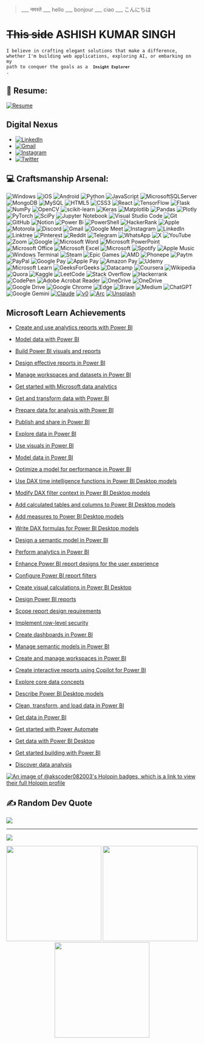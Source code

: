 >___ नमस्ते ___ hello ___ bonjour ___  ciao ___ こんにちは

# ~~This side~~ **ASHISH KUMAR SINGH**
<code>I believe in crafting elegant solutions that make a difference, whether I'm building web applications, exploring AI, or embarking on my path to conquer the goals as a <code> **Insight Explorer** </code>.</code>

## 📄 Resume:
[![Resume](https://img.shields.io/badge/Resume-%2312100E.svg?logo=adobe-acrobat-reader&logoColor=white)](https://1drv.ms/b/c/3ba2fe7a72a37ee3/EQU6WzbD5e1ChCyfyyqSayEBfQ1glqyNDHXmzivmTgq2FA?e=yKcrK9)

## Digital Nexus
* [![LinkedIn](https://img.shields.io/badge/LinkedIn-%230077B5.svg?logo=linkedin&logoColor=white)](https://www.linkedin.com/in/ashish-kumar-singh-440146227/)
* [![Gmail](https://img.shields.io/badge/Gmail--informational?style=social&logo=gmail)](https://www.ashishk.singh1008@gmail.com)
* [![Instagram](https://img.shields.io/badge/Instagram-%23E4405F.svg?logo=Instagram&logoColor=white)](https://www.instagram.com/a.k.singh08/)
* [![Twitter](https://img.shields.io/badge/Twitter-%231DA1F2.svg?logo=Twitter&logoColor=white)](https://x.com/a_k_singh8) 

## 💻 Craftsmanship Arsenal:
![Windows](https://img.shields.io/badge/Windows-0078D6?style=for-the-badge&logo=windows&logoColor=white) ![iOS](https://img.shields.io/badge/iOS-000000?style=for-the-badge&logo=ios&logoColor=white) ![Android](https://img.shields.io/badge/Android-3DDC84?style=for-the-badge&logo=android&logoColor=white) ![Python](https://img.shields.io/badge/python-3670A0?style=for-the-badge&logo=python&logoColor=ffdd54) ![JavaScript](https://img.shields.io/badge/javascript-%23323330.svg?style=for-the-badge&logo=javascript&logoColor=%23F7DF1E) ![MicrosoftSQLServer](https://img.shields.io/badge/Microsoft%20SQL%20Server-CC2927?style=for-the-badge&logo=microsoft%20sql%20server&logoColor=white) ![MongoDB](https://img.shields.io/badge/MongoDB-%234ea94b.svg?style=for-the-badge&logo=mongodb&logoColor=white) ![MySQL](https://img.shields.io/badge/mysql-4479A1.svg?style=for-the-badge&logo=mysql&logoColor=white) ![HTML5](https://img.shields.io/badge/html5-%23E34F26.svg?style=for-the-badge&logo=html5&logoColor=white) ![CSS3](https://img.shields.io/badge/css3-%231572B6.svg?style=for-the-badge&logo=css3&logoColor=white) ![React](https://img.shields.io/badge/react-%2320232a.svg?style=for-the-badge&logo=react&logoColor=%2361DAFB) ![TensorFlow](https://img.shields.io/badge/TensorFlow-%23FF6F00.svg?style=for-the-badge&logo=TensorFlow&logoColor=white) ![Flask](https://img.shields.io/badge/flask-%23000.svg?style=for-the-badge&logo=flask&logoColor=white) ![NumPy](https://img.shields.io/badge/numpy-%23013243.svg?style=for-the-badge&logo=numpy&logoColor=white) ![OpenCV](https://img.shields.io/badge/opencv-%23white.svg?style=for-the-badge&logo=opencv&logoColor=white) ![scikit-learn](https://img.shields.io/badge/scikit--learn-%23F7931E.svg?style=for-the-badge&logo=scikit-learn&logoColor=white) ![Keras](https://img.shields.io/badge/Keras-%23D00000.svg?style=for-the-badge&logo=Keras&logoColor=white) ![Matplotlib](https://img.shields.io/badge/Matplotlib-%23ffffff.svg?style=for-the-badge&logo=Matplotlib&logoColor=black) ![Pandas](https://img.shields.io/badge/pandas-%23150458.svg?style=for-the-badge&logo=pandas&logoColor=white) ![Plotly](https://img.shields.io/badge/Plotly-%233F4F75.svg?style=for-the-badge&logo=plotly&logoColor=white) ![PyTorch](https://img.shields.io/badge/PyTorch-%23EE4C2C.svg?style=for-the-badge&logo=PyTorch&logoColor=white) ![SciPy](https://img.shields.io/badge/SciPy-%230C55A5.svg?style=for-the-badge&logo=scipy&logoColor=%white) ![Jupyter Notebook](https://img.shields.io/badge/jupyter-%23FA0F00.svg?style=for-the-badge&logo=jupyter&logoColor=white) ![Visual Studio Code](https://img.shields.io/badge/Visual%20Studio%20Code-0078d7.svg?style=for-the-badge&logo=visual-studio-code&logoColor=white) ![Git](https://img.shields.io/badge/git-%23F05033.svg?style=for-the-badge&logo=git&logoColor=white) ![GitHub](https://img.shields.io/badge/github-%23121011.svg?style=for-the-badge&logo=github&logoColor=white) ![Notion](https://img.shields.io/badge/Notion-%23000000.svg?style=for-the-badge&logo=notion&logoColor=white) ![Power Bi](https://img.shields.io/badge/power_bi-F2C811?style=for-the-badge&logo=powerbi&logoColor=black) ![PowerShell](https://img.shields.io/badge/PowerShell-%235391FE.svg?style=for-the-badge&logo=powershell&logoColor=white) ![HackerRank](https://img.shields.io/badge/-Hackerrank-2EC866?style=for-the-badge&logo=HackerRank&logoColor=white) ![Apple](https://img.shields.io/badge/Apple-%23000000.svg?style=for-the-badge&logo=apple&logoColor=white) ![Motorola](https://img.shields.io/badge/Motorola-%23E1140A.svg?style=for-the-badge&logo=motorola&logoColor=white) ![Discord](https://img.shields.io/badge/Discord-%235865F2.svg?style=for-the-badge&logo=discord&logoColor=white) ![Gmail](https://img.shields.io/badge/Gmail-D14836?style=for-the-badge&logo=gmail&logoColor=white) ![Google Meet](https://img.shields.io/badge/Google%20Meet-00897B?style=for-the-badge&logo=google-meet&logoColor=white) ![Instagram](https://img.shields.io/badge/Instagram-%23E4405F.svg?style=for-the-badge&logo=Instagram&logoColor=white) ![LinkedIn](https://img.shields.io/badge/linkedin-%230077B5.svg?style=for-the-badge&logo=linkedin&logoColor=white) ![Linktree](https://img.shields.io/badge/linktree-1de9b6?style=for-the-badge&logo=linktree&logoColor=white) ![Pinterest](https://img.shields.io/badge/Pinterest-%23E60023.svg?style=for-the-badge&logo=Pinterest&logoColor=white) ![Reddit](https://img.shields.io/badge/Reddit-FF4500?style=for-the-badge&logo=reddit&logoColor=white) ![Telegram](https://img.shields.io/badge/Telegram-2CA5E0?style=for-the-badge&logo=telegram&logoColor=white) ![WhatsApp](https://img.shields.io/badge/WhatsApp-25D366?style=for-the-badge&logo=whatsapp&logoColor=white) ![X](https://img.shields.io/badge/X-%23000000.svg?style=for-the-badge&logo=X&logoColor=white) ![YouTube](https://img.shields.io/badge/YouTube-%23FF0000.svg?style=for-the-badge&logo=YouTube&logoColor=white) ![Zoom](https://img.shields.io/badge/Zoom-2D8CFF?style=for-the-badge&logo=zoom&logoColor=white) ![Google](https://img.shields.io/badge/google-4285F4?style=for-the-badge&logo=google&logoColor=white) ![Microsoft Word](https://img.shields.io/badge/Microsoft_Word-2B579A?style=for-the-badge&logo=microsoft-word&logoColor=white) ![Microsoft PowerPoint](https://img.shields.io/badge/Microsoft_PowerPoint-B7472A?style=for-the-badge&logo=microsoft-powerpoint&logoColor=white) ![Microsoft Office](https://img.shields.io/badge/Microsoft_Office-D83B01?style=for-the-badge&logo=microsoft-office&logoColor=white) ![Microsoft Excel](https://img.shields.io/badge/Microsoft_Excel-217346?style=for-the-badge&logo=microsoft-excel&logoColor=white) ![Microsoft](https://img.shields.io/badge/Microsoft-0078D4?style=for-the-badge&logo=microsoft&logoColor=white) ![Spotify](https://img.shields.io/badge/Spotify-1ED760?style=for-the-badge&logo=spotify&logoColor=white) ![Apple Music](https://img.shields.io/badge/Apple_Music-9933CC?style=for-the-badge&logo=apple-music&logoColor=white) ![Windows Terminal](https://img.shields.io/badge/Windows%20Terminal-%234D4D4D.svg?style=for-the-badge&logo=windows-terminal&logoColor=white) ![Steam](https://img.shields.io/badge/steam-%23000000.svg?style=for-the-badge&logo=steam&logoColor=white) ![Epic Games](https://img.shields.io/badge/epicgames-%23313131.svg?style=for-the-badge&logo=epicgames&logoColor=white) ![AMD](https://img.shields.io/badge/AMD-%23000000.svg?style=for-the-badge&logo=amd&logoColor=white) ![Phonepe](https://img.shields.io/badge/Phonepe-54039A?style=for-the-badge&logo=phonepe&logoColor=white) ![Paytm](https://img.shields.io/badge/Paytm-1C2C94?style=for-the-badge&logo=paytm&logoColor=05BAF3) ![PayPal](https://img.shields.io/badge/PayPal-00457C?style=for-the-badge&logo=paypal&logoColor=white) ![Google Pay](https://img.shields.io/badge/GooglePay-%233780F1.svg?style=for-the-badge&logo=Google-Pay&logoColor=white) ![Apple Pay](https://img.shields.io/badge/ApplePay-000000.svg?style=for-the-badge&logo=Apple-Pay&logoColor=white) ![Amazon Pay](https://img.shields.io/badge/AmazonPay-ff9900.svg?style=for-the-badge&logo=Amazon-Pay&logoColor=white) ![Udemy](https://img.shields.io/badge/Udemy-A435F0?style=for-the-badge&logo=Udemy&logoColor=white) ![Microsoft Learn](https://img.shields.io/badge/Microsoft_Learn-258ffa?style=for-the-badge&logo=microsoft&logoColor=white) ![GeeksForGeeks](https://img.shields.io/badge/GeeksforGeeks-gray?style=for-the-badge&logo=geeksforgeeks&logoColor=35914c) ![Datacamp](https://img.shields.io/badge/Datacamp-05192D?style=for-the-badge&logo=datacamp&logoColor=03E860) ![Coursera](https://img.shields.io/badge/Coursera-%230056D2.svg?style=for-the-badge&logo=Coursera&logoColor=white) ![Wikipedia](https://img.shields.io/badge/Wikipedia-%23000000.svg?style=for-the-badge&logo=wikipedia&logoColor=white) ![Quora](https://img.shields.io/badge/Quora-%23B92B27.svg?style=for-the-badge&logo=Quora&logoColor=white) ![Kaggle](https://img.shields.io/badge/Kaggle-035a7d?style=for-the-badge&logo=kaggle&logoColor=white) ![LeetCode](https://img.shields.io/badge/LeetCode-000000?style=for-the-badge&logo=LeetCode&logoColor=#d16c06) ![Stack Overflow](https://img.shields.io/badge/-Stackoverflow-FE7A16?style=for-the-badge&logo=stack-overflow&logoColor=white) ![Hackerrank](https://img.shields.io/badge/-Hackerrank-2EC866?style=for-the-badge&logo=HackerRank&logoColor=white) ![CodePen](https://img.shields.io/badge/Codepen-000000?style=for-the-badge&logo=codepen&logoColor=white) ![Adobe Acrobat Reader](https://img.shields.io/badge/Adobe%20Acrobat%20Reader-EC1C24.svg?style=for-the-badge&logo=Adobe%20Acrobat%20Reader&logoColor=white) ![OneDrive](https://img.shields.io/badge/OneDrive-0078D4.svg?style=for-the-badge&logo=microsoftonedrive&logoColor=white) ![OneDrive](https://img.shields.io/badge/OneDrive-white?style=for-the-badge&logo=Microsoft%20OneDrive&logoColor=0078D4) ![Google Drive](https://img.shields.io/badge/Google%20Drive-4285F4?style=for-the-badge&logo=googledrive&logoColor=white) ![Google Chrome](https://img.shields.io/badge/Google%20Chrome-4285F4?style=for-the-badge&logo=GoogleChrome&logoColor=white) ![Edge](https://img.shields.io/badge/Edge-0078D7?style=for-the-badge&logo=Microsoft-edge&logoColor=white) ![Brave](https://img.shields.io/badge/Brave-FB542B?style=for-the-badge&logo=Brave&logoColor=white) ![Medium](https://img.shields.io/badge/Medium-12100E?style=for-the-badge&logo=medium&logoColor=white) ![ChatGPT](https://img.shields.io/badge/chatGPT-74aa9c?style=for-the-badge&logo=openai&logoColor=white) ![Google Gemini](https://img.shields.io/badge/google%20gemini-8E75B2?style=for-the-badge&logo=google%20gemini&logoColor=white) [![Claude](https://img.shields.io/badge/Claude-D97757?logo=claude&logoColor=fff)](#) [![v0](https://img.shields.io/badge/v0-000?logo=v0&logoColor=fff)](#) [![Arc](https://img.shields.io/badge/Arc-FCBFBD?logo=arc&logoColor=000)](#) [![Unsplash](https://img.shields.io/badge/Unsplash-000000?logo=Unsplash&logoColor=white)](#) 

## Microsoft Learn Achievements
- [Create and use analytics reports with Power BI](https://learn.microsoft.com/api/achievements/share/en-us/18936860/9X9JEQMU?sharingId=2A4262C729404996)
* [Model data with Power BI](https://learn.microsoft.com/api/achievements/share/en-us/18936860/UYUTENA3?sharingId=2A4262C729404996)
- [Build Power BI visuals and reports](https://learn.microsoft.com/api/achievements/share/en-us/18936860/N2HYTBQF?sharingId=2A4262C729404996)
- [Design effective reports in Power BI](https://learn.microsoft.com/api/achievements/share/en-us/18936860/9XG3TQCU?sharingId=2A4262C729404996)
- [Manage workspaces and datasets in Power BI](https://learn.microsoft.com/api/achievements/share/en-us/18936860/HACC4JS8?sharingId=2A4262C729404996)
- [Get started with Microsoft data analytics](https://learn.microsoft.com/api/achievements/share/en-us/18936860/N7TADV2F?sharingId=2A4262C729404996)
- [Get and transform data with Power BI](https://learn.microsoft.com/api/achievements/share/en-us/18936860/24UTBP2V?sharingId=2A4262C729404996)
- [Prepare data for analysis with Power BI](https://learn.microsoft.com/api/achievements/share/en-us/18936860/DGR3CLBJ?sharingId=2A4262C729404996)

- [Publish and share in Power BI](https://learn.microsoft.com/api/achievements/share/en-us/18936860/FVFCTJBX?sharingId=2A4262C729404996)
- [Explore data in Power BI](https://learn.microsoft.com/api/achievements/share/en-us/18936860/FVFCTQVX?sharingId=2A4262C729404996)
- [Use visuals in Power BI](https://learn.microsoft.com/api/achievements/share/en-us/18936860/ESER8K9P?sharingId=2A4262C729404996)
- [Model data in Power BI](https://learn.microsoft.com/api/achievements/share/en-us/18936860/9X9JQJJU?sharingId=2A4262C729404996)
- [Optimize a model for performance in Power BI](https://learn.microsoft.com/api/achievements/share/en-us/18936860/3R3SPFAH?sharingId=2A4262C729404996)
- [Use DAX time intelligence functions in Power BI Desktop models](https://learn.microsoft.com/api/achievements/share/en-us/18936860/UYUDUBR3?sharingId=2A4262C729404996)
- [Modify DAX filter context in Power BI Desktop models](https://learn.microsoft.com/api/achievements/share/en-us/18936860/HA3UCRQ8?sharingId=2A4262C729404996)
- [Add calculated tables and columns to Power BI Desktop models](https://learn.microsoft.com/api/achievements/share/en-us/18936860/FV8PZH8X?sharingId=2A4262C729404996)
- [Add measures to Power BI Desktop models](https://learn.microsoft.com/api/achievements/share/en-us/18936860/KGE9FZ4B?sharingId=2A4262C729404996)
- [Write DAX formulas for Power BI Desktop models](https://learn.microsoft.com/api/achievements/share/en-us/18936860/N2HQKMDF?sharingId=2A4262C729404996)
- [Design a semantic model in Power BI](https://learn.microsoft.com/api/achievements/share/en-us/18936860/FV8E4BVX?sharingId=2A4262C729404996)
- [Perform analytics in Power BI](https://learn.microsoft.com/api/achievements/share/en-us/18936860/WZ3XJKQN?sharingId=2A4262C729404996)
- [Enhance Power BI report designs for the user experience](https://learn.microsoft.com/api/achievements/share/en-us/18936860/87UNGK3W?sharingId=2A4262C729404996)
- [Configure Power BI report filters](https://learn.microsoft.com/api/achievements/share/en-us/18936860/B6PJ3GTD?sharingId=2A4262C729404996)
- [Create visual calculations in Power BI Desktop](https://learn.microsoft.com/api/achievements/share/en-us/18936860/YQNAP5WR?sharingId=2A4262C729404996)
- [Design Power BI reports](https://learn.microsoft.com/api/achievements/share/en-us/18936860/74X7TXQZ?sharingId=2A4262C729404996)
- [Scope report design requirements](https://learn.microsoft.com/api/achievements/share/en-us/18936860/DCPBEF5J?sharingId=2A4262C729404996)
- [Implement row-level security](https://learn.microsoft.com/api/achievements/share/en-us/18936860/FVHHJLCX?sharingId=2A4262C729404996)
- [Create dashboards in Power BI](https://learn.microsoft.com/api/achievements/share/en-us/18936860/WZU9WLYN?sharingId=2A4262C729404996)
- [Manage semantic models in Power BI](https://learn.microsoft.com/api/achievements/share/en-us/18936860/DCPE2VHJ?sharingId=2A4262C729404996)
- [Create and manage workspaces in Power BI](https://learn.microsoft.com/api/achievements/share/en-us/18936860/879YZBGW?sharingId=2A4262C729404996)
- [Create interactive reports using Copilot for Power BI](https://learn.microsoft.com/api/achievements/share/en-us/18936860/9XJB339U?sharingId=2A4262C729404996)
- [Explore core data concepts](https://learn.microsoft.com/api/achievements/share/en-us/18936860/D636F85J?sharingId=2A4262C729404996)
- [Describe Power BI Desktop models](https://learn.microsoft.com/api/achievements/share/en-us/18936860/2KQMEETV?sharingId=2A4262C729404996)
- [Clean, transform, and load data in Power BI](https://learn.microsoft.com/api/achievements/share/en-us/18936860/K5X9GSPB?sharingId=2A4262C729404996)
- [Get data in Power BI](https://learn.microsoft.com/api/achievements/share/en-us/18936860/CWEXDCM9?sharingId=2A4262C729404996)
- [Get started with Power Automate](https://learn.microsoft.com/api/achievements/share/en-us/18936860/3XKX7KEH?sharingId=2A4262C729404996)
- [Get data with Power BI Desktop](https://learn.microsoft.com/api/achievements/share/en-us/18936860/4SFSBTJK?sharingId=2A4262C729404996)
- [Get started building with Power BI](https://learn.microsoft.com/api/achievements/share/en-us/18936860/QD8B3SJE?sharingId=2A4262C729404996)
- [Discover data analysis](https://learn.microsoft.com/api/achievements/share/en-us/18936860/7ECQM6LZ?sharingId=2A4262C729404996)

[![An image of @akscoder082003's Holopin badges, which is a link to view their full Holopin profile](https://holopin.me/akscoder082003)](https://holopin.io/@akscoder082003)

## ✍️ Random Dev Quote
![](https://quotes-github-readme.vercel.app/api?type=horizontal&theme=radical)

---
[![](https://visitcount.itsvg.in/api?id=akscoder082003&label=Profile%20Views&color=9&icon=2&pretty=true)](https://visitcount.itsvg.in)

<!-- Proudly created with GPRM ( https://gprm.itsvg.in ) -->

<div align="center">
  <img src="https://user-images.githubusercontent.com/74038190/213866269-5d00981c-7c98-46d7-8a8e-16f462f15227.gif" width="250" />
  <img src="https://user-images.githubusercontent.com/74038190/213866269-5d00981c-7c98-46d7-8a8e-16f462f15227.gif" width="250" />
  <img src="https://user-images.githubusercontent.com/74038190/213866269-5d00981c-7c98-46d7-8a8e-16f462f15227.gif" width="250" />
</div>

